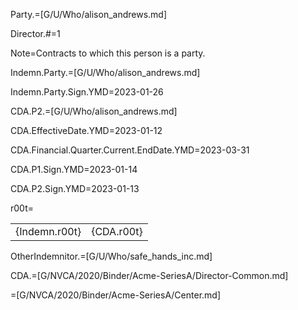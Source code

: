 Party.=[G/U/Who/alison_andrews.md]

Director.#=1

Note=Contracts to which this person is a party.

Indemn.Party.=[G/U/Who/alison_andrews.md]

Indemn.Party.Sign.YMD=2023-01-26

CDA.P2.=[G/U/Who/alison_andrews.md]

CDA.EffectiveDate.YMD=2023-01-12

CDA.Financial.Quarter.Current.EndDate.YMD=2023-03-31

CDA.P1.Sign.YMD=2023-01-14

CDA.P2.Sign.YMD=2023-01-13

r00t=<table><tr><td valign='top'>{Indemn.r00t}</td><td valign='top'>{CDA.r00t}</td></tr></table>

OtherIndemnitor.=[G/U/Who/safe_hands_inc.md]

CDA.=[G/NVCA/2020/Binder/Acme-SeriesA/Director-Common.md]

=[G/NVCA/2020/Binder/Acme-SeriesA/Center.md]
